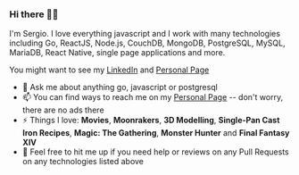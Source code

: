### Hi there 👋🏻

I'm Sergio. I love everything javascript and I work with many technologies including Go, ReactJS, Node.js, CouchDB, MongoDB, PostgreSQL, MySQL, MariaDB, React Native, single page applications and more.

You might want to see my [LinkedIn](https://www.linkedin.com/in/luissergiomoura) and [Personal Page](https://sergio.moura.ca)

- 💬 Ask me about anything go, javascript or postgresql
- 📫 You can find ways to reach me on my [Personal Page](https://sergio.moura.ca) -- don't worry, there are no ads there
- ⚡ Things I love: **Movies**, **Moonrakers**, **3D Modelling**, **Single-Pan Cast Iron Recipes**, **Magic: The Gathering**, **Monster Hunter** and **Final Fantasy XIV**
- 👯 Feel free to hit me up if you need help or reviews on any Pull Requests on any technologies listed above

<!--
**lsmoura/lsmoura** is a ✨ _special_ ✨ repository because its `README.md` (this file) appears on your GitHub profile.

Here are some ideas to get you started:

- 🔭 I’m currently working on ...
- 🌱 I’m currently learning ...
- 👯 I’m looking to collaborate on ...
- 🤔 I’m looking for help with ...
- 💬 Ask me about ...
- 📫 How to reach me: ...
- 😄 Pronouns: ...
- ⚡ Fun fact: ...
-->
